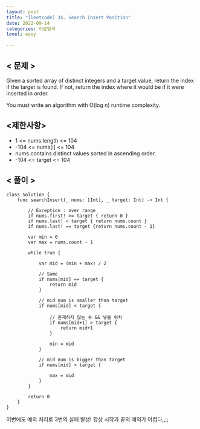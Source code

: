 ```yaml
---
layout: post
title: "[leetcode] 35. Search Insert Position"
date: 2022-09-14
categories: 이분탐색
level: easy

---
```




## < 문제 >

Given a sorted array of distinct integers and a target value, return the index if the target is found. If not, return the index where it would be if it were inserted in order.

You must write an algorithm with O(log n) runtime complexity.

## <제한사항>

- 1 <= nums.length <= 104
- -104 <= nums[i] <= 104
- nums contains distinct values sorted in ascending order.
- -104 <= target <= 104

## < 풀이 >

```
class Solution {
    func searchInsert(_ nums: [Int], _ target: Int) -> Int {
        
        // Exception : over range
        if nums.first! >= target { return 0 }
        if nums.last! < target { return nums.count }
        if nums.last! == target {return nums.count - 1}
        
        var min = 0
        var max = nums.count - 1
        
        while true {
            
            var mid = (min + max) / 2
            
            // Same
            if nums[mid] == target {
                return mid
            }
            
            // mid num is smaller than target
            if nums[mid] < target {
                
                // 존재하지 않는 수 && 넣을 위치
                if nums[mid+1] > target {
                    return mid+1
                }
                
                min = mid
            }
            
            // mid num is bigger than target
            if nums[mid] > target {
                
                max = mid
            }
        }
        
        return 0
    }
}

```

이번에도 예외 처리로 3번의 실패 발생!
항상 시작과 끝의 예외가 어렵다,,;;
